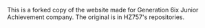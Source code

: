 This is a forked copy of the website made for Generation 6ix Junior Achievement company. The original is in HZ757's repositories.
